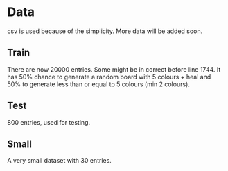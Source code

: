 # Data
csv is used because of the simplicity. More data will be added soon.
## Train
There are now 20000 entries. Some might be in correct before line 1744. It has 50% chance to generate a random board with 5 colours + heal and 50% to generate less than or equal to 5 colours (min 2 colours).

## Test
800 entries, used for testing.

## Small
A very small dataset with 30 entries.
